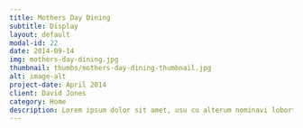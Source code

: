 ```yaml
---
title: Mothers Day Dining
subtitle: Display
layout: default
modal-id: 22
date: 2014-09-14
img: mothers-day-dining.jpg
thumbnail: thumbs/mothers-day-dining-thumbnail.jpg
alt: image-alt
project-date: April 2014
client: David Jones
category: Home
description: Lorem ipsum dolor sit amet, usu cu alterum nominavi lobortis.
---
```


